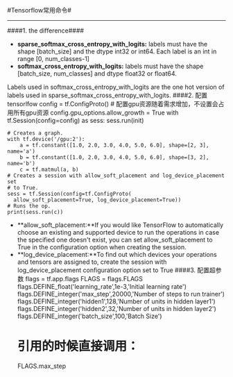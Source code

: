 #Tensorflow常用命令#

---
####1. the difference####
- **sparse_softmax_cross_entropy_with_logits:** labels must have the shape [batch_size] and the dtype int32 or int64. Each label is an int in range [0, num_classes-1]
- **softmax_cross_entropy_with_logits:** labels must have the shape [batch_size, num_classes] and dtype float32 or float64.
	
Labels used in softmax_cross_entropy_with_logits are the one hot version of labels used in sparse_softmax_cross_entropy_with_logits.
####2. 配置tensorlfow
    config = tf.ConfigProto()
	# 配置gpu资源随着需求增加，不设置会占用所有gpu资源
    config.gpu_options.allow_growth = True
    with tf.Session(config=config) as sess:
		sess.run(init)


	# Creates a graph.
	with tf.device('/gpu:2'):
  		a = tf.constant([1.0, 2.0, 3.0, 4.0, 5.0, 6.0], shape=[2, 3], name='a')
  		b = tf.constant([1.0, 2.0, 3.0, 4.0, 5.0, 6.0], shape=[3, 2], name='b')
  		c = tf.matmul(a, b)
	# Creates a session with allow_soft_placement and log_device_placement set
	# to True.
	sess = tf.Session(config=tf.ConfigProto(
      allow_soft_placement=True, log_device_placement=True))
	# Runs the op.
	print(sess.run(c))

- **allow_soft_placement:**If you would like TensorFlow to automatically choose an existing and supported device to run the operations in case the specified one doesn't exist, you can set allow_soft_placement to True in the configuration option when creating the session.
- **log_device_placement:**To find out which devices your operations and tensors are assigned to, create the session with log_device_placement configuration option set to True
####3. 配置超参数
	flags = tf.app.flags
	FLAGS = flags.FLAGS
	flags.DEFINE_float('learning_rate',1e-3,'Initial learning rate')
	flags.DEFINE_integer('max_step',20000,'Number of steps to run trainer')
	flags.DEFINE_integer('hidden1',128,'Number of units in hidden layer1')
	flags.DEFINE_integer('hidden2',32,'Number of units in hidden layer2')
	flags.DEFINE_integer('batch_size',100,'Batch Size')
	# 引用的时候直接调用：
	FLAGS.max_step

